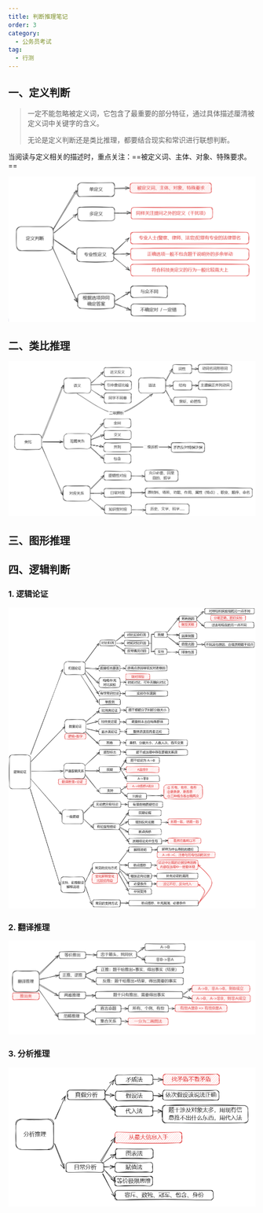 ```yaml
---
title: 判断推理笔记
order: 3
category:
  - 公务员考试
tag:
  - 行测
---
```


## 一、定义判断

> 一定不能忽略被定义词，它包含了最重要的部分特征，通过具体描述厘清被定义词中关键字的含义。
>
> 无论是定义判断还是类比推理，都要结合现实和常识进行联想判断。

当阅读与定义相关的描述时，重点关注：==被定义词、主体、对象、特殊要求。==

![image-20241122200941199](./images/image-20241122200941199.png)

## 二、类比推理

![image-20241122182320969](./images/image-20241122182320969.png)

## 三、图形推理

## 四、逻辑判断

### 1. 逻辑论证

![逻辑论证](./images/逻辑论证.png)

### 2. 翻译推理

![翻译推理](./images/image-20241126220049966.png)

### 3. 分析推理

![分析推理](./images/image-20241127000113574.png)
